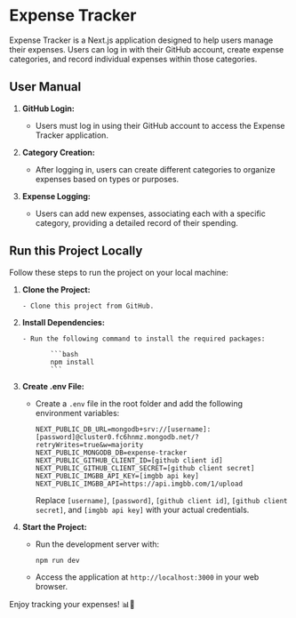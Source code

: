 # Expense Tracker

Expense Tracker is a Next.js application designed to help users manage their expenses. Users can log in with their GitHub account, create expense categories, and record individual expenses within those categories.

## User Manual

1. **GitHub Login:**

   - Users must log in using their GitHub account to access the Expense Tracker application.

2. **Category Creation:**

   - After logging in, users can create different categories to organize expenses based on types or purposes.

3. **Expense Logging:**
   - Users can add new expenses, associating each with a specific category, providing a detailed record of their spending.

## Run this Project Locally

Follow these steps to run the project on your local machine:

1.  **Clone the Project:**

        - Clone this project from GitHub.

2.  **Install Dependencies:**

        - Run the following command to install the required packages:

               ```bash
               npm install
               ```

3.  **Create .env File:**

    - Create a `.env` file in the root folder and add the following environment variables:

      ```env
      NEXT_PUBLIC_DB_URL=mongodb+srv://[username]:[password]@cluster0.fc6hnmz.mongodb.net/?retryWrites=true&w=majority
      NEXT_PUBLIC_MONGODB_DB=expense-tracker
      NEXT_PUBLIC_GITHUB_CLIENT_ID=[github client id]
      NEXT_PUBLIC_GITHUB_CLIENT_SECRET=[github client secret]
      NEXT_PUBLIC_IMGBB_API_KEY=[imgbb api key]
      NEXT_PUBLIC_IMGBB_API=https://api.imgbb.com/1/upload
      ```

      Replace `[username]`, `[password]`, `[github client id]`, `[github client secret]`, and `[imgbb api key]` with your actual credentials.

4.  **Start the Project:**

    - Run the development server with:

      ```bash
      npm run dev
      ```

    - Access the application at `http://localhost:3000` in your web browser.

Enjoy tracking your expenses! 📊💸
